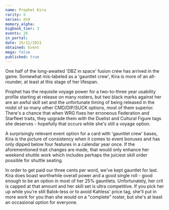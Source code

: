 ```yaml
---
name: Prophet Kira
rarity: 5
series: ds9
memory_alpha:
bigbook_tier: 3
events: 26
in_portal:
date: 25/11/2021
obtained: Event
mega: false
published: true
---
```


One half of the long-awaited 'DBZ in space' fusion crew has arrived in the game. Somewhat mis-labeled as a 'gauntlet crew', Kira is more of an all-rounder, at least at this stage of her lifespan. 

Prophet has the requisite voyage power for a two-to-three year usability profile starting at release on many rosters, but two black marks against her are an awful skill set and the unfortunate timing of being released in the midst of so many other CMD/DIP/SUCK options, most of them superior. There's a chance that when WRG fixes her erroneous Federation and Starfleet traits, they upgrade them with the Duelist and Cultural Figure tags she deserves - hopefully that occurs while she's still a voyage option.

A surprisingly relevant event option for a card with 'gauntlet crew' bases, Kira is the picture of consistency when it comes to event bonuses and has only dipped below four features in a calendar year once. If the aforementioned trait changes are made, that would only enhance her weekend shuttle work which includes perhaps the juiciest skill order possible for shuttle seating.

In order to get paid our three cents per word, we've kept gauntlet for last. Kira does boast worthwhile overall power and a good single roll - good enough to be an option in most of her 25% gauntlets. Unfortunately, her crit is capped at that amount and her skill set is ultra competitive. If you pick her up while you're still Balok-less or to avoid Kahless' price tag, she'll put in more work for you than she would on a "complete" roster, but she's at least an occasional option for everyone.
